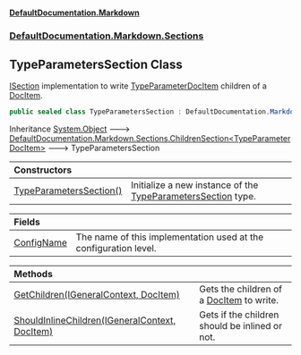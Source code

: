 #### [DefaultDocumentation\.Markdown](../../../../index.md 'index')
### [DefaultDocumentation\.Markdown\.Sections](../../../../index.md#DefaultDocumentation.Markdown.Sections 'DefaultDocumentation\.Markdown\.Sections')

## TypeParametersSection Class

[ISection](https://github.com/Doraku/DefaultDocumentation/blob/master/documentation/api/DefaultDocumentation/Api/ISection/index.md 'DefaultDocumentation\.Api\.ISection') implementation to write [TypeParameterDocItem](https://github.com/Doraku/DefaultDocumentation/blob/master/documentation/api/DefaultDocumentation/Models/Parameters/TypeParameterDocItem/index.md 'DefaultDocumentation\.Models\.Parameters\.TypeParameterDocItem') children of a [DocItem](https://github.com/Doraku/DefaultDocumentation/blob/master/documentation/api/DefaultDocumentation/Models/DocItem/index.md 'DefaultDocumentation\.Models\.DocItem')\.

```csharp
public sealed class TypeParametersSection : DefaultDocumentation.Markdown.Sections.ChildrenSection<DefaultDocumentation.Models.Parameters.TypeParameterDocItem>
```

Inheritance [System\.Object](https://docs.microsoft.com/en-us/dotnet/api/System.Object 'System\.Object') &#129106; [DefaultDocumentation\.Markdown\.Sections\.ChildrenSection&lt;](../ChildrenSection_T_/index.md 'DefaultDocumentation\.Markdown\.Sections\.ChildrenSection\<T\>')[TypeParameterDocItem](https://github.com/Doraku/DefaultDocumentation/blob/master/documentation/api/DefaultDocumentation/Models/Parameters/TypeParameterDocItem/index.md 'DefaultDocumentation\.Models\.Parameters\.TypeParameterDocItem')[&gt;](../ChildrenSection_T_/index.md 'DefaultDocumentation\.Markdown\.Sections\.ChildrenSection\<T\>') &#129106; TypeParametersSection

| Constructors | |
| :--- | :--- |
| [TypeParametersSection\(\)](TypeParametersSection().md 'DefaultDocumentation\.Markdown\.Sections\.TypeParametersSection\.TypeParametersSection\(\)') | Initialize a new instance of the [TypeParametersSection](DefaultDocumentation/Markdown/Sections/TypeParametersSection/index.md 'DefaultDocumentation\.Markdown\.Sections\.TypeParametersSection') type\. |

| Fields | |
| :--- | :--- |
| [ConfigName](ConfigName.md 'DefaultDocumentation\.Markdown\.Sections\.TypeParametersSection\.ConfigName') | The name of this implementation used at the configuration level\. |

| Methods | |
| :--- | :--- |
| [GetChildren\(IGeneralContext, DocItem\)](GetChildren(IGeneralContext,DocItem).md 'DefaultDocumentation\.Markdown\.Sections\.TypeParametersSection\.GetChildren\(DefaultDocumentation\.IGeneralContext, DefaultDocumentation\.Models\.DocItem\)') | Gets the children of a [DocItem](https://github.com/Doraku/DefaultDocumentation/blob/master/documentation/api/DefaultDocumentation/Models/DocItem/index.md 'DefaultDocumentation\.Models\.DocItem') to write\. |
| [ShouldInlineChildren\(IGeneralContext, DocItem\)](ShouldInlineChildren(IGeneralContext,DocItem).md 'DefaultDocumentation\.Markdown\.Sections\.TypeParametersSection\.ShouldInlineChildren\(DefaultDocumentation\.IGeneralContext, DefaultDocumentation\.Models\.DocItem\)') | Gets if the children should be inlined or not\. |
